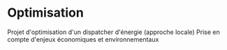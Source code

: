 # Optimisation
Projet d'optimisation d'un dispatcher d'énergie (approche locale)
Prise en compte d'enjeux économiques et environnementaux
